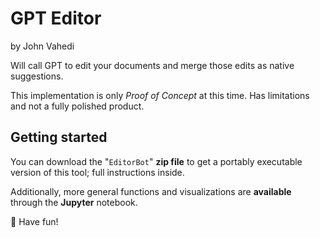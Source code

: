 # GPT Editor
by John Vahedi

Will call GPT to edit your documents and merge those edits as native suggestions. 

This implementation is only _Proof of Concept_ at this time. Has limitations and not a fully polished product. 

## Getting started

You can download the "`EditorBot`" **zip file** to get a portably executable version of this tool; full instructions inside. 

Additionally, more general functions and visualizations are **available** through the **Jupyter** notebook. 

🎉 Have fun!

